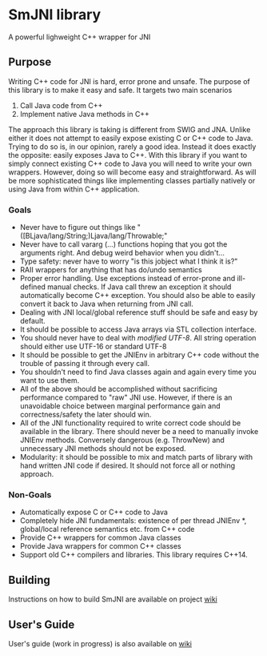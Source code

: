 # SmJNI library #

A powerful lighweight C++ wrapper for JNI

## Purpose

Writing C++ code for JNI is hard, error prone and unsafe. The purpose of this library is to make it easy and safe.
It targets two main scenarios

1. Call Java code from C++
2. Implement native Java methods in C++

The approach this library is taking is different from SWIG and JNA. Unlike either it does not attempt to easily
expose existing C or C++ code to Java. Trying to do so is, in our opinion, rarely a good idea. Instead it does
exactly the opposite: easily exposes Java to C++.
With this library if you want to simply connect existing C++ code to Java you will need to write your own wrappers.
However, doing so will become easy and straightforward. As will be more sophisticated things like implementing
classes partially natively or using Java from within C++ application.

### Goals

*    Never have to figure out things like "([BLjava/lang/String;)Ljava/lang/Throwable;"
*    Never have to call vararg (...) functions hoping that you got the arguments right. And debug weird behavior when you didn't...
*    Type safety: never have to worry "is this jobject what I think it is?"
*    RAII wrappers for anything that has do/undo semantics
*    Proper error handling. Use exceptions instead of error-prone and ill-defined manual checks.
     If Java call threw an exception it should automatically become C++ exception. You should also be able to easily
     convert it back to Java when returning from JNI call. 
*    Dealing with JNI local/global reference stuff should be safe and easy by default. 
*    It should be possible to access Java arrays via STL collection interface. 
*    You should never have to deal with *modified UTF-8*. All string operation should either use UTF-16 or standard UTF-8
*    It should be possible to get the JNIEnv in arbitrary C++ code without the trouble of passing it through every call.
*    You shouldn't need to find Java classes again and again every time you want to use them.
*    All of the above should be accomplished without sacrificing performance compared to "raw" JNI use. However, if there
     is an unavoidable choice between marginal performance gain and correctness/safety the later should win.
*    All of the JNI functionality required to write correct code should be available in the library. There should never be a need
     to manually invoke JNIEnv methods. Conversely dangerous (e.g. ThrowNew) and unnecessary JNI methods should not
     be exposed.
*    Modularity: it should be possible to mix and match parts of library with hand written JNI code if desired. It should not
     force all or nothing approach.

### Non-Goals

*    Automatically expose C or C++ code to Java
*    Completely hide JNI fundamentals: existence of per thread JNIEnv *, global/local reference semantics etc. from C++ code
*    Provide C++ wrappers for common Java classes
*    Provide Java wrappers for common C++ classes
*    Support old C++ compilers and libraries. This library requires C++14. 

## Building

Instructions on how to build SmJNI are available on project [wiki](https://github.com/smartsheet-mobile/smjni/wiki/Building)

## User's Guide

User's guide (work in progress) is also available on [wiki](https://github.com/smartsheet-mobile/smjni/wiki/User%27s-Guide)

